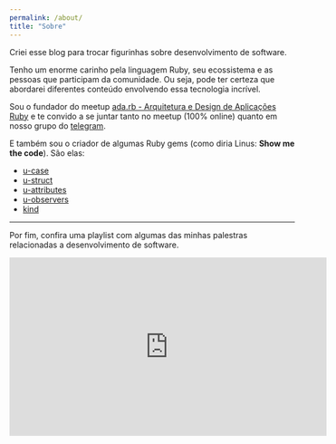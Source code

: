 ```yaml
---
permalink: /about/
title: "Sobre"
---
```


Criei esse blog para trocar figurinhas sobre desenvolvimento de software.

Tenho um enorme carinho pela linguagem Ruby, seu ecossistema e as pessoas que participam da comunidade. Ou seja, pode ter certeza que abordarei diferentes conteúdo envolvendo essa tecnologia incrível.

Sou o fundador do meetup <a href="https://www.meetup.com/pt-BR/design-e-arquitetura-de-aplicacoes-ruby/" target="_blank">ada.rb - Arquitetura e Design de Aplicações Ruby</a> e te convido a se juntar tanto no meetup (100% online) quanto em nosso grupo do <a href="https://t.me/ruby_arch_design_br" target="_blank">telegram</a>.

E também sou o criador de algumas Ruby gems (como diria Linus: **Show me the code**). São elas:
<ul>
<li><a href="https://github.com/serradura/u-case" target="_blank">u-case</a></li>
<li><a href="https://github.com/serradura/u-struct" target="_blank">u-struct</a></li>
<li><a href="https://github.com/serradura/u-attributes" target="_blank">u-attributes</a></li>
<li><a href="https://github.com/serradura/u-observers" target="_blank">u-observers</a></li>
<li><a href="https://github.com/serradura/kind" target="_blank">kind</a></li>
</ul>

---

Por fim, confira uma playlist com algumas das minhas palestras relacionadas a desenvolvimento de software.
<iframe width="560" height="315" src="https://www.youtube.com/embed/videoseries?list=PL04V40XBIVE0zt_ujc9zLQ_Wn_4xZfuWI" frameborder="0" allow="accelerometer; autoplay; clipboard-write; encrypted-media; gyroscope; picture-in-picture" allowfullscreen></iframe>
